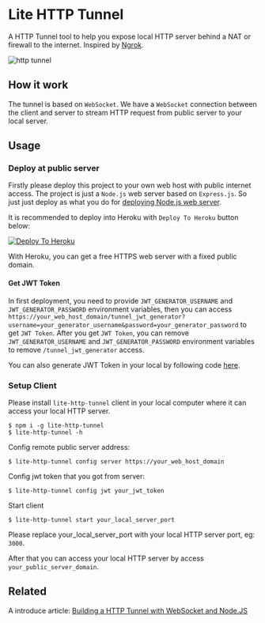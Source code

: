 # Lite HTTP Tunnel

A HTTP Tunnel tool to help you expose local HTTP server behind a NAT or firewall to the internet. Inspired by [Ngrok](https://github.com/inconshreveable/ngrok).

![http tunnel](https://user-images.githubusercontent.com/7036536/155876708-f30f4921-c8c8-463d-8917-c4f932d3b2e6.png)


## How it work

The tunnel is based on `WebSocket`. We have a `WebSocket` connection between the client and server to stream HTTP request from public server to your local server.

## Usage

### Deploy at public server

Firstly please deploy this project to your own web host with public internet access. The project is just a `Node.js` web server based on `Express.js`. So just just deploy as what you do for [deploying Node.js web server](https://developer.mozilla.org/en-US/docs/Learn/Server-side/Express_Nodejs/deployment).

It is recommended to deploy into Heroku with `Deploy To Heroku` button below:

[![Deploy To Heroku](https://www.herokucdn.com/deploy/button.svg)](https://heroku.com/deploy)

With Heroku, you can get a free HTTPS web server with a fixed public domain.

#### Get JWT Token

In first deployment, you need to provide `JWT_GENERATOR_USERNAME` and `JWT_GENERATOR_PASSWORD` environment variables, then you can access `https://your_web_host_domain/tunnel_jwt_generator?username=your_generator_username&password=your_generator_password` to get `JWT Token`. After you get `JWT Token`, you can remove `JWT_GENERATOR_USERNAME` and `JWT_GENERATOR_PASSWORD` environment variables to remove `/tunnel_jwt_generator` access.

You can also generate JWT Token in your local by following code [here](https://github.com/embbnux/lite-http-tunnel/blob/main/server.js#L71).

### Setup Client

Please install `lite-http-tunnel` client in your local computer where it can access your local HTTP server.

```
$ npm i -g lite-http-tunnel
$ lite-http-tunnel -h
```

Config remote public server address:

```
$ lite-http-tunnel config server https://your_web_host_domain
```

Config jwt token that you got from server:

```
$ lite-http-tunnel config jwt your_jwt_token
```

Start client

```
$ lite-http-tunnel start your_local_server_port
```
Please replace your_local_server_port with your local HTTP server port, eg: `3000`.

After that you can access your local HTTP server by access `your_public_server_domain`.

## Related

A introduce article: [Building a HTTP Tunnel with WebSocket and Node.JS](https://medium.com/@embbnux/building-a-http-tunnel-with-websocket-and-node-js-98068b0225d3)
